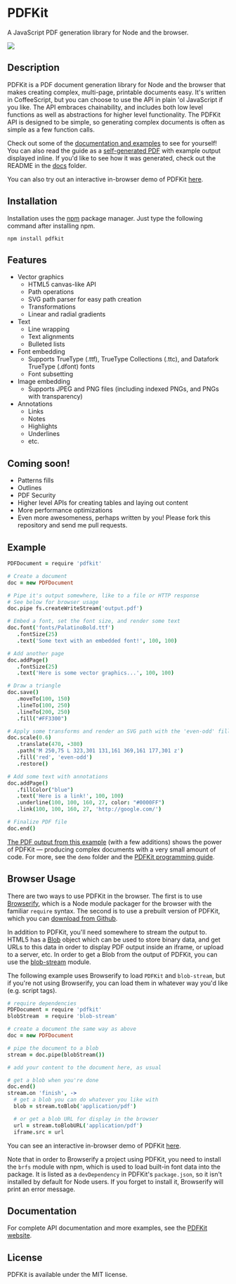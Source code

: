 # PDFKit

A JavaScript PDF generation library for Node and the browser.

[![](https://img.shields.io/gratipay/devongovett.svg)](https://gratipay.com/devongovett)

## Description

PDFKit is a PDF document generation library for Node and the browser that makes creating complex, multi-page, printable documents easy. 
It's written in CoffeeScript, but you can choose to use the API in plain 'ol JavaScript if you like. The API embraces 
chainability, and includes both low level functions as well as abstractions for higher level functionality. The PDFKit API 
is designed to be simple, so generating complex documents is often as simple as a few function calls.

Check out some of the [documentation and examples](http://pdfkit.org/docs/getting_started.html) to see for yourself!
You can also read the guide as a [self-generated PDF](http://pdfkit.org/docs/guide.pdf) with example output displayed inline.
If you'd like to see how it was generated, check out the README in the [docs](https://github.com/devongovett/pdfkit/tree/master/docs)
folder.

You can also try out an interactive in-browser demo of PDFKit [here](http://pdfkit.org/demo/browser.html).

## Installation

Installation uses the [npm](http://npmjs.org/) package manager.  Just type the following command after installing npm.

    npm install pdfkit

## Features

* Vector graphics
  * HTML5 canvas-like API
  * Path operations
  * SVG path parser for easy path creation
  * Transformations
  * Linear and radial gradients
* Text
  * Line wrapping
  * Text alignments
  * Bulleted lists
* Font embedding
  * Supports TrueType (.ttf), TrueType Collections (.ttc), and Datafork TrueType (.dfont) fonts
  * Font subsetting
* Image embedding
  * Supports JPEG and PNG files (including indexed PNGs, and PNGs with transparency)
* Annotations
  * Links
  * Notes
  * Highlights
  * Underlines
  * etc.
  
## Coming soon!

* Patterns fills
* Outlines
* PDF Security
* Higher level APIs for creating tables and laying out content
* More performance optimizations
* Even more awesomeness, perhaps written by you! Please fork this repository and send me pull requests.
    
## Example

```coffeescript
PDFDocument = require 'pdfkit'

# Create a document
doc = new PDFDocument

# Pipe it's output somewhere, like to a file or HTTP response
# See below for browser usage
doc.pipe fs.createWriteStream('output.pdf')

# Embed a font, set the font size, and render some text
doc.font('fonts/PalatinoBold.ttf')
   .fontSize(25)
   .text('Some text with an embedded font!', 100, 100)

# Add another page
doc.addPage()
   .fontSize(25)
   .text('Here is some vector graphics...', 100, 100)

# Draw a triangle
doc.save()
   .moveTo(100, 150)
   .lineTo(100, 250)
   .lineTo(200, 250)
   .fill("#FF3300")

# Apply some transforms and render an SVG path with the 'even-odd' fill rule
doc.scale(0.6)
   .translate(470, -380)
   .path('M 250,75 L 323,301 131,161 369,161 177,301 z')
   .fill('red', 'even-odd')
   .restore()

# Add some text with annotations
doc.addPage()
   .fillColor("blue")
   .text('Here is a link!', 100, 100)
   .underline(100, 100, 160, 27, color: "#0000FF")
   .link(100, 100, 160, 27, 'http://google.com/')

# Finalize PDF file
doc.end()
```
 
[The PDF output from this example](http://pdfkit.org/demo/out.pdf) (with a few additions) shows the power of PDFKit — producing 
complex documents with a very small amount of code.  For more, see the `demo` folder and the 
[PDFKit programming guide](http://pdfkit.org/docs/getting_started.html).

## Browser Usage

There are two ways to use PDFKit in the browser.  The first is to use [Browserify](http://browserify.org/),
which is a Node module packager for the browser with the familiar `require` syntax.  The second is to use
a prebuilt version of PDFKit, which you can [download from Github](https://github.com/devongovett/pdfkit/releases).

In addition to PDFKit, you'll need somewhere to stream the output to.  HTML5 has a 
[Blob](https://developer.mozilla.org/en-US/docs/Web/API/Blob) object which can be used to store binary data, and
get URLs to this data in order to display PDF output inside an iframe, or upload to a server, etc.  In order to 
get a Blob from the output of PDFKit, you can use the [blob-stream](https://github.com/devongovett/blob-stream)
module.

The following example uses Browserify to load `PDFKit` and `blob-stream`, but if you're not using Browserify, 
you can load them in whatever way you'd like (e.g. script tags).

```coffeescript
# require dependencies
PDFDocument = require 'pdfkit'
blobStream  = require 'blob-stream'

# create a document the same way as above
doc = new PDFDocument

# pipe the document to a blob
stream = doc.pipe(blobStream())

# add your content to the document here, as usual

# get a blob when you're done
doc.end()
stream.on 'finish', ->
  # get a blob you can do whatever you like with
  blob = stream.toBlob('application/pdf')

  # or get a blob URL for display in the browser
  url = stream.toBlobURL('application/pdf')
  iframe.src = url
```

You can see an interactive in-browser demo of PDFKit [here](http://pdfkit.org/demo/browser.html).

Note that in order to Browserify a project using PDFKit, you need to install the `brfs` module with npm, 
which is used to load built-in font data into the package. It is listed as a `devDependency` in 
PDFKit's `package.json`, so it isn't installed by default for Node users. 
If you forget to install it, Browserify will print an error message.

## Documentation

For complete API documentation and more examples, see the [PDFKit website](http://pdfkit.org/).

## License

PDFKit is available under the MIT license.

